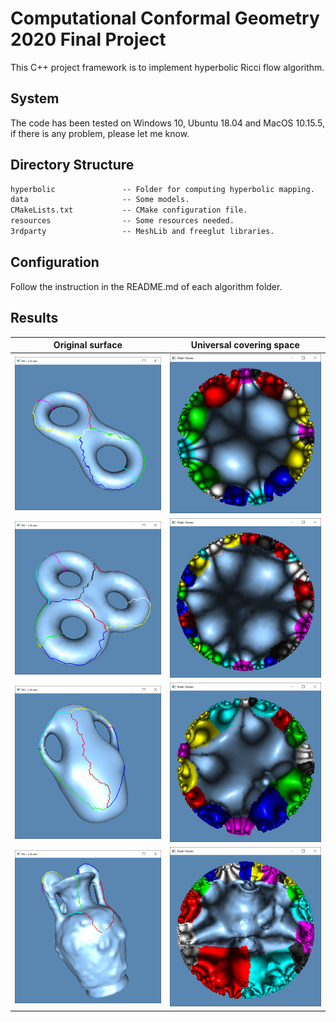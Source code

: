 # Computational Conformal Geometry 2020 Final Project

This C++ project framework is to implement hyperbolic Ricci flow algorithm.

## System

The code has been tested on Windows 10, Ubuntu 18.04 and MacOS 10.15.5, if there is any problem, please let me know.

## Directory Structure

``` txt
hyperbolic               -- Folder for computing hyperbolic mapping. 
data                     -- Some models.
CMakeLists.txt           -- CMake configuration file.
resources                -- Some resources needed.
3rdparty                 -- MeshLib and freeglut libraries.
```

## Configuration

Follow the instruction in the README.md of each algorithm folder.

## Results

| Original surface | Universal covering space |
| ---------------- | ------------------------ |
| ![img](./results/genus2.png?raw=true)  | ![img](./results/genus2-a.png?raw=true)  |
| ![img](./results/genus3.png?raw=true)  | ![img](./results/genus3-a.png?raw=true)  |
| ![img](./results/vase.png?raw=true)    | ![img](./results/vase-a.png?raw=true)    |
| ![img](./results/amphora.png?raw=true) | ![img](./results/amphora-a.png?raw=true) |
